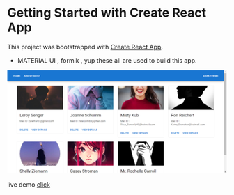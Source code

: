 # Getting Started with Create React App

This project was bootstrapped with [Create React App](https://github.com/facebook/create-react-app).

- MATERIAL UI , formik , yup these all are used to build this app.



<img src="./src/Assets/chrome_04NmFGBGPd.png" alt="result" />

live demo [click](https://spontaneous-speculoos-8e8e25.netlify.app/)
